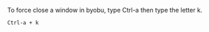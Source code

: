 To force close a window in byobu, type Ctrl-a then type the letter k.

```Ctrl-a + k```

<img alt="" src="/img/uploads/2014-10/byobu-kill-window-confirmation.png" />